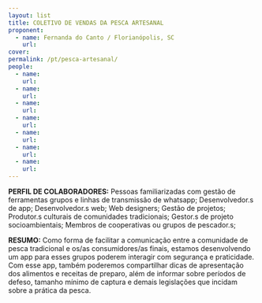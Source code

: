 ```yaml
---
layout: list
title: COLETIVO DE VENDAS DA PESCA ARTESANAL 
proponent:
  - name: Fernanda do Canto / Florianópolis, SC
    url: 
cover:
permalink: /pt/pesca-artesanal/
people:
  - name:
    url: 
  - name:
    url: 
  - name: 
    url: 
  - name: 
    url: 
  - name:
    url: 
  - name: 
    url: 
  - name: 
    url: 
---
```


**PERFIL DE COLABORADORES:** 
Pessoas familiarizadas com gestão de ferramentas grupos e linhas de transmissão de whatsapp; Desenvolvedor.s de app; Desenvolvedor.s  web; Web designers; Gestão de projetos; Produtor.s culturais de comunidades tradicionais; Gestor.s de projeto socioambientais; Membros de cooperativas ou grupos de pescador.s; 

**RESUMO:**
Como forma de facilitar a comunicação entre a comunidade de pesca tradicional e os/as consumidores/as finais, estamos desenvolvendo um app para esses grupos poderem interagir com segurança e praticidade. Com esse app, também poderemos compartilhar dicas de apresentação dos alimentos e receitas de preparo, além de informar sobre períodos de defeso, tamanho mínimo de captura e demais legislações que incidam sobre a prática da pesca. 